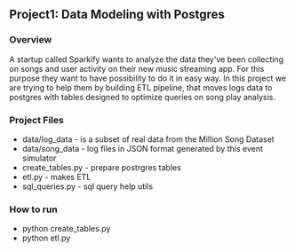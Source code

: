 ## Project1: Data Modeling with Postgres

### Overview

A startup called Sparkify wants to analyze the data they've been collecting on songs and user activity on their new music streaming app. For this purpose they want to have possibility to do it in easy way. In this project we are trying to help them by building ETL pipeline, that moves logs data to postgres with tables designed to optimize queries on song play analysis.

### Project Files

- data/log_data - is a subset of real data from the Million Song Dataset
- data/song_data - log files in JSON format generated by this event simulator
- create_tables.py - prepare postrgres tables
- etl.py - makes ETL
- sql_queries.py - sql query help utils

### How to run

- python create_tables.py
- python etl.py
